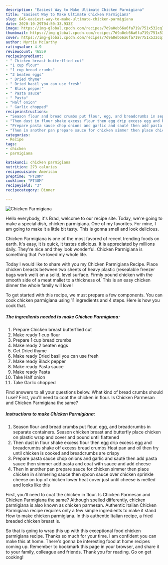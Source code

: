 ```yaml
---
description: "Easiest Way to Make Ultimate Chicken Parmigiana"
title: "Easiest Way to Make Ultimate Chicken Parmigiana"
slug: 645-easiest-way-to-make-ultimate-chicken-parmigiana
date: 2020-10-29T04:50:33.933Z
image: https://img-global.cpcdn.com/recipes/7d9a0eb66a6fa719/751x532cq70/chicken-parmigiana-recipe-main-photo.jpg
thumbnail: https://img-global.cpcdn.com/recipes/7d9a0eb66a6fa719/751x532cq70/chicken-parmigiana-recipe-main-photo.jpg
cover: https://img-global.cpcdn.com/recipes/7d9a0eb66a6fa719/751x532cq70/chicken-parmigiana-recipe-main-photo.jpg
author: Myrtie McCarthy
ratingvalue: 4.9
reviewcount: 46559
recipeingredient:
- " Chicken breast butterflied cut"
- "1 cup flour"
- "1 cup bread crumbs"
- "2 beaten eggs"
- " Dried thyme"
- " Dried basil you can use fresh"
- " Black pepper"
- " Pasta sauce"
- " Pasta"
- "Half onion"
- " Garlic chopped"
recipeinstructions:
- "Season flour and bread crumbs put flour, egg, and breadcrumbs in separate containers. Season chicken breast and butterfly place chicken on plastic wrap and cover and pound until flattened"
- "Then dust in flour shake excess flour then egg drip excess egg and breadcrumbs shake off excess bread crumbs Heat pan and oil then fry until chicken is cooked and breadcrumbs are crispy"
- "Prepare pasta sauce chop onions and garlic and sauté then add pasta sauce then simmer add pasta and coat with sauce and add cheese"
- "Then in another pan prepare sauce for chicken simmer then place chicken in simmering sauce then spoon sauce over chicken sprinkle cheese on top of chicken lower heat cover just until cheese is melted and looks like this"
categories:
- Recipe
tags:
- chicken
- parmigiana

katakunci: chicken parmigiana 
nutrition: 273 calories
recipecuisine: American
preptime: "PT29M"
cooktime: "PT38M"
recipeyield: "3"
recipecategory: Dinner

---
```



![Chicken Parmigiana](https://img-global.cpcdn.com/recipes/7d9a0eb66a6fa719/751x532cq70/chicken-parmigiana-recipe-main-photo.jpg)

Hello everybody, it's Brad, welcome to our recipe site. Today, we're going to make a special dish, chicken parmigiana. One of my favorites. For mine, I am going to make it a little bit tasty. This is gonna smell and look delicious.

Chicken Parmigiana is one of the most favored of recent trending foods on earth. It's easy, it is quick, it tastes delicious. It is appreciated by millions daily. They're nice and they look wonderful. Chicken Parmigiana is something that I've loved my whole life.

Today I would like to share with you my Chicken Parmigiana Recipe. Place chicken breasts between two sheets of heavy plastic (resealable freezer bags work well) on a solid, level surface. Firmly pound chicken with the smooth side of a meat mallet to a thickness of. This is an easy chicken dinner the whole family will love!


To get started with this recipe, we must prepare a few components. You can cook chicken parmigiana using 11 ingredients and 4 steps. Here is how you cook that.

<!--inarticleads1-->

##### The ingredients needed to make Chicken Parmigiana:

1. Prepare  Chicken breast butterflied cut
1. Make ready 1 cup flour
1. Prepare 1 cup bread crumbs
1. Make ready 2 beaten eggs
1. Get  Dried thyme
1. Make ready  Dried basil you can use fresh
1. Make ready  Black pepper
1. Make ready  Pasta sauce
1. Make ready  Pasta
1. Take Half onion
1. Take  Garlic chopped


Find answers to all your questions below. What kind of bread crumbs should I use? First, you&#39;ll need to coat the chicken in flour. Is Chicken Parmesan and Chicken Parmigiana the same? 

<!--inarticleads2-->

##### Instructions to make Chicken Parmigiana:

1. Season flour and bread crumbs put flour, egg, and breadcrumbs in separate containers. Season chicken breast and butterfly place chicken on plastic wrap and cover and pound until flattened
1. Then dust in flour shake excess flour then egg drip excess egg and breadcrumbs shake off excess bread crumbs Heat pan and oil then fry until chicken is cooked and breadcrumbs are crispy
1. Prepare pasta sauce chop onions and garlic and sauté then add pasta sauce then simmer add pasta and coat with sauce and add cheese
1. Then in another pan prepare sauce for chicken simmer then place chicken in simmering sauce then spoon sauce over chicken sprinkle cheese on top of chicken lower heat cover just until cheese is melted and looks like this


First, you&#39;ll need to coat the chicken in flour. Is Chicken Parmesan and Chicken Parmigiana the same? Although spelled differently, chicken parmigiana is also known as chicken parmesan. Authentic Italian Chicken Parmigiana recipe requires only a few simple ingredients to make it stand How to make chicken parmigiana. In this authentic Italian recipe, a fried breaded chicken breast is. 

So that is going to wrap this up with this exceptional food chicken parmigiana recipe. Thanks so much for your time. I am confident you can make this at home. There's gonna be interesting food at home recipes coming up. Remember to bookmark this page in your browser, and share it to your family, colleague and friends. Thank you for reading. Go on get cooking!
